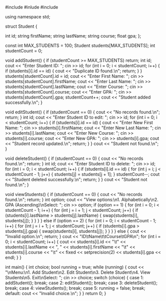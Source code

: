#include <iostream>
#inlude <iomanip>
#include <string>

using namespace std;

struct Student {

int id;
string firstName;
string lastName;
string course;
float gpa;
};

const int MAX_STUDENTS = 100;
Student students[MAX_STUDENTS];
int studentCount = 0;

void addStudent() {
    if (studentCount >= MAX_STUDENTS) return;
    int id;
    cout << "Enter Student ID: ";
    cin >> id;
    for (int i = 0; i < studentCount; i++) {
        if (students[i].id == id) {
            cout << "Duplicate ID found.\n";
            return;
        }
    }
    students[studentCount].id = id;
    cout << "Enter First Name: ";
    cin >> students[studentCount].firstName;
    cout << "Enter Last Name: ";
    cin >> students[studentCount].lastName;
    cout << "Enter Course: ";
    cin >> students[studentCount].course;
    cout << "Enter GPA: ";
    cin >> students[studentCount].gpa;
    studentCount++;
    cout << "Student added successfully.\n";
}

void editStudent() {
    if (studentCount == 0) {
        cout << "No records found.\n";
        return;
    }
    int id;
    cout << "Enter Student ID to edit: ";
    cin >> id;
    for (int i = 0; i < studentCount; i++) {
        if (students[i].id == id) {
            cout << "Enter New First Name: ";
            cin >> students[i].firstName;
            cout << "Enter New Last Name: ";
            cin >> students[i].lastName;
            cout << "Enter New Course: ";
            cin >> students[i].course;
            cout << "Enter New GPA: ";
            cin >> students[i].gpa;
            cout << "Student record updated.\n";
            return;
        }
    }
    cout << "Student not found.\n";
}

void deleteStudent() {
    if (studentCount == 0) {
        cout << "No records found.\n";
        return;
    }
    int id;
    cout << "Enter Student ID to delete: ";
    cin >> id;
    for (int i = 0; i < studentCount; i++) {
        if (students[i].id == id) {
            for (int j = i; j < studentCount - 1; j++) {
                students[j] = students[j + 1];
            }
            studentCount--;
            cout << "Student deleted successfully.\n";
            return;
        }
    }
    cout << "Student not found.\n";
}

void viewStudents() {
    if (studentCount == 0) {
        cout << "No records found.\n";
        return;
    }
    int option;
    cout << "View options:\n1. Alphabetically\n2. GPA (Ascending)\nSelect: ";
    cin >> option;
    if (option == 1) {
        for (int i = 0; i < studentCount - 1; i++) {
            for (int j = i + 1; j < studentCount; j++) {
                if (students[i].lastName > students[j].lastName) {
                    swap(students[i], students[j]);
                }
            }
        }
    } else if (option == 2) {
        for (int i = 0; i < studentCount - 1; i++) {
            for (int j = i + 1; j < studentCount; j++) {
                if (students[i].gpa > students[j].gpa) {
                    swap(students[i], students[j]);
                }
            }
        }
    } else {
        cout << "Invalid option.\n";
        return;
    }
    cout << "ID\tName\t\tCourse\tGPA\n";
    for (int i = 0; i < studentCount; i++) {
        cout << students[i].id << "\t" << students[i].lastName << ", " << students[i].firstName
             << "\t" << students[i].course << "\t" << fixed << setprecision(2) << students[i].gpa << endl;
    }
}

int main() {
    int choice;
    bool running = true;
    while (running) {
        cout << "\nMenu:\n1. Add Student\n2. Edit Student\n3. Delete Student\n4. View Students\n5. Exit\nSelect: ";
        cin >> choice;
        switch (choice) {
            case 1: addStudent(); break;
            case 2: editStudent(); break;
            case 3: deleteStudent(); break;
            case 4: viewStudents(); break;
            case 5: running = false; break;
            default: cout << "Invalid choice.\n";
        }
    }
    return 0;
}
